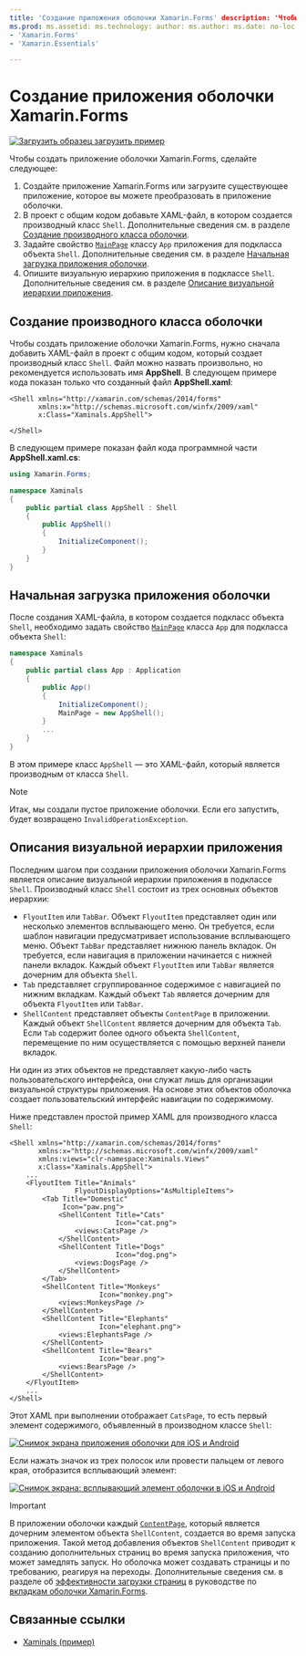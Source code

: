 ```yaml
---
title: 'Создание приложения оболочки Xamarin.Forms' description: 'Чтобы создать приложение оболочки Xamarin.Forms, нужно создать XAML-файл, в котором, в свою очередь, создается производный класс Shell, задаются свойства MainPage класса App приложения для подкласса объекта Shell и описывается визуальная иерархия приложения в производном классе Shell.'
ms.prod: ms.assetid: ms.technology: author: ms.author: ms.date: no-loc:
- 'Xamarin.Forms'
- 'Xamarin.Essentials'

---
```


# <a name="create-a-xamarinforms-shell-application"></a>Создание приложения оболочки Xamarin.Forms

[![Загрузить образец](~/media/shared/download.png) загрузить пример](https://docs.microsoft.com/samples/xamarin/xamarin-forms-samples/userinterface-xaminals/)

Чтобы создать приложение оболочки Xamarin.Forms, сделайте следующее:

1. Создайте приложение Xamarin.Forms или загрузите существующее приложение, которое вы можете преобразовать в приложение оболочки.
1. В проект с общим кодом добавьте XAML-файл, в котором создается производный класс `Shell`. Дополнительные сведения см. в разделе [Создание производного класса оболочки](#subclass-the-shell-class).
1. Задайте свойство [`MainPage`](xref:Xamarin.Forms.Application.MainPage) классу `App` приложения для подкласса объекта `Shell`. Дополнительные сведения см. в разделе [Начальная загрузка приложения оболочки](#bootstrap-the-shell-application).
1. Опишите визуальную иерархию приложения в подклассе `Shell`. Дополнительные сведения см. в разделе [Описание визуальной иерархии приложения](#describe-the-visual-hierarchy-of-the-application).

## <a name="subclass-the-shell-class"></a>Создание производного класса оболочки

Чтобы создать приложение оболочки Xamarin.Forms, нужно сначала добавить XAML-файл в проект с общим кодом, который создает производный класс `Shell`. Файл можно назвать произвольно, но рекомендуется использовать имя **AppShell**. В следующем примере кода показан только что созданный файл **AppShell.xaml**:

```xaml
<Shell xmlns="http://xamarin.com/schemas/2014/forms"
       xmlns:x="http://schemas.microsoft.com/winfx/2009/xaml"
       x:Class="Xaminals.AppShell">

</Shell>
```

В следующем примере показан файл кода программной части **AppShell.xaml.cs**:

```csharp
using Xamarin.Forms;

namespace Xaminals
{
    public partial class AppShell : Shell
    {
        public AppShell()
        {
            InitializeComponent();
        }
    }
}
```

## <a name="bootstrap-the-shell-application"></a>Начальная загрузка приложения оболочки

После создания XAML-файла, в котором создается подкласс объекта `Shell`, необходимо задать свойство [`MainPage`](xref:Xamarin.Forms.Application.MainPage) класса `App` для подкласса объекта `Shell`:

```csharp
namespace Xaminals
{
    public partial class App : Application
    {
        public App()
        {
            InitializeComponent();
            MainPage = new AppShell();
        }
        ...
    }
}
```

В этом примере класс `AppShell` — это XAML-файл, который является производным от класса `Shell`.

> [!NOTE]
> Итак, мы создали пустое приложение оболочки. Если его запустить, будет возвращено `InvalidOperationException`.

## <a name="describe-the-visual-hierarchy-of-the-application"></a>Описания визуальной иерархии приложения

Последним шагом при создании приложения оболочки Xamarin.Forms является описание визуальной иерархии приложения в подклассе `Shell`. Производный класс `Shell` состоит из трех основных объектов иерархии:

- `FlyoutItem` или `TabBar`. Объект `FlyoutItem` представляет один или несколько элементов всплывающего меню. Он требуется, если шаблон навигации предусматривает использование всплывающего меню. Объект `TabBar` представляет нижнюю панель вкладок. Он требуется, если навигация в приложении начинается с нижней панели вкладок. Каждый объект `FlyoutItem` или `TabBar` является дочерним для объекта `Shell`.
- `Tab` представляет сгруппированное содержимое с навигацией по нижним вкладкам. Каждый объект `Tab` является дочерним для объекта `FlyoutItem` или `TabBar`.
- `ShellContent` представляет объекты `ContentPage` в приложении. Каждый объект `ShellContent` является дочерним для объекта `Tab`. Если `Tab` содержит более одного объекта `ShellContent`, перемещение по ним осуществляется с помощью верхней панели вкладок.

Ни один из этих объектов не представляет какую-либо часть пользовательского интерфейса, они служат лишь для организации визуальной структуры приложения. На основе этих объектов оболочка создает пользовательский интерфейс навигации по содержимому.

Ниже представлен простой пример XAML для производного класса `Shell`:

```xaml
<Shell xmlns="http://xamarin.com/schemas/2014/forms"
       xmlns:x="http://schemas.microsoft.com/winfx/2009/xaml"
       xmlns:views="clr-namespace:Xaminals.Views"
       x:Class="Xaminals.AppShell">
    ...
    <FlyoutItem Title="Animals"
                FlyoutDisplayOptions="AsMultipleItems">
        <Tab Title="Domestic"
             Icon="paw.png">
            <ShellContent Title="Cats"
                          Icon="cat.png">
                <views:CatsPage />
            </ShellContent>
            <ShellContent Title="Dogs"
                          Icon="dog.png">
                <views:DogsPage />
            </ShellContent>
        </Tab>
        <ShellContent Title="Monkeys"
                      Icon="monkey.png">
            <views:MonkeysPage />
        </ShellContent>
        <ShellContent Title="Elephants"
                      Icon="elephant.png">  
            <views:ElephantsPage />
        </ShellContent>
        <ShellContent Title="Bears"
                      Icon="bear.png">
            <views:BearsPage />
        </ShellContent>
    </FlyoutItem>
    ...
</Shell>
```

Этот XAML при выполнении отображает `CatsPage`, то есть первый элемент содержимого, объявленный в производном классе `Shell`:

[![Снимок экрана приложения оболочки для iOS и Android](create-images/cats.png "Приложение оболочки")](create-images/cats-large.png#lightbox "Приложение оболочки")

Если нажать значок из трех полосок или провести пальцем от левого края, отобразится всплывающий элемент:

[![Снимок экрана: всплывающий элемент оболочки в iOS и Android](create-images/flyout-reduced.png "Всплывающий элемент оболочки")](create-images/flyout-reduced-large.png#lightbox "Всплывающий элемент оболочки")

> [!IMPORTANT]
> В приложении оболочки каждый [`ContentPage`](xref:Xamarin.Forms.ContentPage), который является дочерним элементом объекта `ShellContent`, создается во время запуска приложения. Такой метод добавления объектов `ShellContent` приводит к созданию дополнительных страниц во время запуска приложения, что может замедлять запуск. Но оболочка может создавать страницы и по требованию, реагируя на переходы. Дополнительные сведения см. в разделе об [эффективности загрузки страниц](tabs.md#efficient-page-loading) в руководстве по [вкладкам оболочки Xamarin.Forms](tabs.md).

## <a name="related-links"></a>Связанные ссылки

- [Xaminals (пример)](https://docs.microsoft.com/samples/xamarin/xamarin-forms-samples/userinterface-xaminals/)

